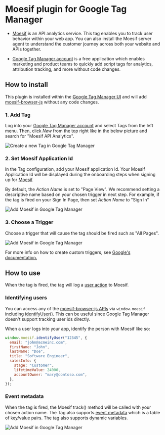 # Moesif plugin for Google Tag Manager

- [Moesif](https://www.moesif.com/) is an API analytics service. This tag enables you to track user behavior within your web app. You can also install the Moesif server agent to understand the customer journey across both your website and APIs together.

- [Google Tag Manager account](https://tagmanager.google.com/) is a free application which enables marketing and product teams to quickly add script tags for analytics, attribution tracking, and more without code changes. 

## How to install

This plugin is installed within the [Google Tag Manager UI](https://tagmanager.google.com/) and will add [moesif-browser-js](https://www.moesif.com/implementation/track-user-behaviors-with-browser?platform=browser) without any code changes. 

### 1. Add Tag

Log into your [Google Tag Manager account](https://tagmanager.google.com/) and select Tags from the left menu.
Then, click _New_ from the top right like in the below picture and search for "Moesif API Analytics".

![Create a new Tag in Google Tag Manager](https://www.moesif.com/docs/images/docs/client-integration/google-tag-manager-add-tag.png)

### 2. Set Moesif Application Id

In the Tag configuration, add your Moesif application Id. 
Your Moesif Application Id will be displayed during the onboarding steps when signing up for [Moesif](https://www.moesif.com/). 

By default, the _Action Name_ is set to "Page View". We recommend setting a descriptive name based on your chosen trigger in next step. 
For example, if the tag is fired on your Sign In Page, then set _Action Name_ to "Sign In"

![Add Moesif in Google Tag Manager](https://www.moesif.com/docs/images/docs/client-integration/google-tag-manager-select-moesif.png)

### 3. Choose a Trigger

Choose a trigger that will cause the tag should be fired such as "All Pages".

![Add Moesif in Google Tag Manager](https://www.moesif.com/docs/images/docs/client-integration/google-tag-manager-select-moesif.png)

For more info on how to create custom triggers, see [Google's documentation.](https://support.google.com/tagmanager/answer/7679316?hl=en)

## How to use

When the tag is fired, the tag will log a [user action](https://www.moesif.com/docs/getting-started/user-actions/) to Moesif.

### Identifying users

You can access any of the [moesif-browser-js APIs](https://www.moesif.com/docs/client-integration/browser-js/) via `window.moesif` including [identifyUser()](https://www.moesif.com/docs/client-integration/browser-js/#identifying-users). This can be useful since Google Tag Manager doesn't support tracking user ids directly. 

When a user logs into your app, identify the person with Moesif like so: 

```javascript
window.moesif.identifyUser("12345", {
  email: "john@acmeinc.com",
  firstName: "John",
  lastName: "Doe",
  title: "Software Engineer",
  salesInfo: {
    stage: "Customer",
    lifetimeValue: 24000,
    accountOwner: "mary@contoso.com",
  },
});
```
### Event metadata

When the tag is fired, the Moesif track() method will be called with your chosen action name.
The Tag also supports [event metadata](https://www.moesif.com/docs/getting-started/user-actions/#event-metadata) which is a table of key/value pairs. 
The tag also supports dynamic variables. 

![Add Moesif in Google Tag Manager](https://www.moesif.com/docs/images/docs/client-integration/google-tag-manager-add-event-metadata.png)


